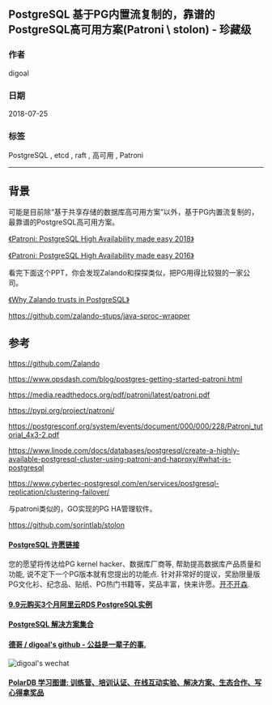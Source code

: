 ## PostgreSQL 基于PG内置流复制的，靠谱的PostgreSQL高可用方案(Patroni \ stolon) - 珍藏级  
                      
### 作者                               
digoal                             
                                        
### 日期                                                                                                                                               
2018-07-25                                                                          
                                                                               
### 标签                                                                            
PostgreSQL , etcd , raft , 高可用 , Patroni           
                                                                                                                                                  
----                                                                                                                                            
                                                                                                                                                     
## 背景      
  
可能是目前除“基于共享存储的数据库高可用方案”以外，基于PG内置流复制的，最靠谱的PostgreSQL高可用方案。  
  
[《Patroni: PostgreSQL High Availability made easy 2018》](20180725_03_pdf_003.pdf)  
  
[《Patroni: PostgreSQL High Availability made easy 2016》](20180725_03_pdf_001.pdf)  
  
看完下面这个PPT，你会发现Zalando和探探类似，把PG用得比较狠的一家公司。  
  
[《Why Zalando trusts in PostgreSQL》](20180725_03_pdf_002.pdf)  
  
https://github.com/zalando-stups/java-sproc-wrapper   
  
  
  
## 参考  
  
https://github.com/Zalando   
  
https://www.opsdash.com/blog/postgres-getting-started-patroni.html  
  
https://media.readthedocs.org/pdf/patroni/latest/patroni.pdf  
  
https://pypi.org/project/patroni/  
  
https://postgresconf.org/system/events/document/000/000/228/Patroni_tutorial_4x3-2.pdf  
  
https://www.linode.com/docs/databases/postgresql/create-a-highly-available-postgresql-cluster-using-patroni-and-haproxy/#what-is-postgresql  
  
https://www.cybertec-postgresql.com/en/services/postgresql-replication/clustering-failover/  
  
与patroni类似的，GO实现的PG HA管理软件。  
  
https://github.com/sorintlab/stolon  
  
  
  
  
  
  
  
  
  
  
  
  
  
  
  
  
  
  
  
  
  
  
  
  
  
  
  
  
  
  
  
  
  
  
  
  
  
  
  
  
  
  
  
  
  
  
  
  
  
  
  
  
  
  
  
  
  
  
  
  
  
  
  
  
  
  
  
  
  
  
  
  
  
#### [PostgreSQL 许愿链接](https://github.com/digoal/blog/issues/76 "269ac3d1c492e938c0191101c7238216")
您的愿望将传达给PG kernel hacker、数据库厂商等, 帮助提高数据库产品质量和功能, 说不定下一个PG版本就有您提出的功能点. 针对非常好的提议，奖励限量版PG文化衫、纪念品、贴纸、PG热门书籍等，奖品丰富，快来许愿。[开不开森](https://github.com/digoal/blog/issues/76 "269ac3d1c492e938c0191101c7238216").  
  
  
#### [9.9元购买3个月阿里云RDS PostgreSQL实例](https://www.aliyun.com/database/postgresqlactivity "57258f76c37864c6e6d23383d05714ea")
  
  
#### [PostgreSQL 解决方案集合](https://yq.aliyun.com/topic/118 "40cff096e9ed7122c512b35d8561d9c8")
  
  
#### [德哥 / digoal's github - 公益是一辈子的事.](https://github.com/digoal/blog/blob/master/README.md "22709685feb7cab07d30f30387f0a9ae")
  
  
![digoal's wechat](../pic/digoal_weixin.jpg "f7ad92eeba24523fd47a6e1a0e691b59")
  
  
#### [PolarDB 学习图谱: 训练营、培训认证、在线互动实验、解决方案、生态合作、写心得拿奖品](https://www.aliyun.com/database/openpolardb/activity "8642f60e04ed0c814bf9cb9677976bd4")
  
